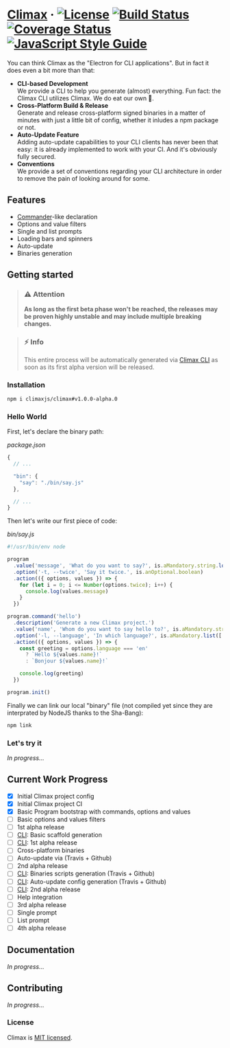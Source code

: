 # [Climax][link-website] &middot; [![License][img-license]][link-license] <!-- [![npm version][img-npm]][link-npm] --> [![Build Status][img-travis]][link-travis] [![Coverage Status][img-coveralls]][link-coveralls] [![JavaScript Style Guide][img-styleguide]][link-styleguide]

You can think Climax as the "Electron for CLI applications". But in fact it does
even a bit more than that:

- **CLI-based Development**<br>
  We provide a CLI to help you generate (almost) everything. Fun fact: the
  Climax CLI utilizes Climax. We do eat our own :hamburger:.<br>
- **Cross-Platform Build & Release**<br>
  Generate and release cross-platform signed binaries in a matter of minutes
  with just a little bit of config, whether it inludes a npm package or not.<br>
- **Auto-Update Feature**<br>
  Adding auto-update capabilities to your CLI clients has never been that easy:
  it is already implemented to work with your CI. And it's obviously fully
  secured.<br>
- **Conventions**<br>
  We provide a set of conventions regarding your CLI architecture in order to
  remove the pain of looking around for some.

## Features

- [Commander](https://github.com/commander-rb/commander)-like declaration
- Options and value filters
- Single and list prompts
- Loading bars and spinners
- Auto-update
- Binaries generation

## Getting started

> ### :warning: Attention
> **As long as the first beta phase won't be reached, the releases may be proven
highly unstable and may include multiple breaking changes.**

> ### :zap: Info
> This entire process will be automatically generated via [Climax CLI][link-cli]
as soon as its first alpha version will be released.

### Installation

```bash
npm i climaxjs/climax#v1.0.0-alpha.0
```

### Hello World

First, let's declare the binary path:

_package.json_

```js
{
  // ...

  "bin": {
    "say": "./bin/say.js"
  },

  // ...
}
```

Then let's write our first piece of code:

_bin/say.js_

```js
#!/usr/bin/env node

program
  .value('message', 'What do you want to say?', is.aMandatory.string.longerThan(0))
  .option('-t, --twice', 'Say it twice.', is.anOptional.boolean)
  .action(({ options, values }) => {
    for (let i = 0; i <= Number(options.twice); i++) {
      console.log(values.message)
    }
  })

program.command('hello')
  .description('Generate a new Climax project.')
  .value('name', 'Whom do you want to say hello to?', is.aMandatory.string.longerThan(0))
  .option('-l, --language', 'In which language?', is.aMandatory.list(['en', 'fr']).else('en'))
  .action(({ options, values }) => {
    const greeting = options.language === 'en'
      ? `Hello ${values.name}!`
      : `Bonjour ${values.name}!`

    console.log(greeting)
  })

program.init()
```

Finally we can link our local "binary" file (not compiled yet since they are
interprated by NodeJS thanks to the Sha-Bang):

```bash
npm link
```

### Let's try it

_In progress..._

## Current Work Progress

- [x] Initial Climax project config
- [x] Initial Climax project CI
- [x] Basic Program bootstrap with commands, options and values
- [ ] Basic options and values filters
- [ ] 1st alpha release
- [ ] [CLI][link-cli]: Basic scaffold generation
- [ ] [CLI][link-cli]: 1st alpha release
- [ ] Cross-platform binaries
- [ ] Auto-update via (Travis + Github)
- [ ] 2nd alpha release
- [ ] [CLI][link-cli]: Binaries scripts generation (Travis + Github)
- [ ] [CLI][link-cli]: Auto-update config generation (Travis + Github)
- [ ] [CLI][link-cli]: 2nd alpha release
- [ ] Help integration
- [ ] 3rd alpha release
- [ ] Single prompt
- [ ] List prompt
- [ ] 4th alpha release

## Documentation

_In progress..._

## Contributing

_In progress..._

### License

Climax is [MIT licensed](./LICENSE).

[img-coveralls]: https://img.shields.io/coveralls/github/climax/core/master.svg?style=flat-square
[img-license]: https://img.shields.io/badge/license-MIT-blue.svg?style=flat-square
[img-npm]: https://img.shields.io/npm/v/climax.svg?style=flat-square
[img-styleguide]: https://img.shields.io/badge/code_style-airbnb-brightgreen.svg?style=flat-square
[img-travis]: https://img.shields.io/travis/climax/core/master.svg?style=flat-square
[link-cli]: https://github.com/climax/cli
[link-coveralls]: https://coveralls.io/github/climax/core
[link-license]: https://github.com/climax/climax/blob/master/LICENSE
[link-npm]: https://www.npmjs.com/package/climax
[link-styleguide]: https://github.com/airbnb/javascript#airbnb-javascript-style-guide-
[link-travis]: https://travis-ci.org/climax/core
[link-website]: https://climaxjs.com
